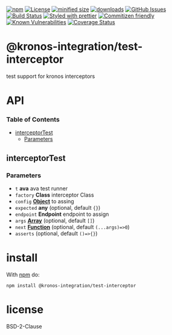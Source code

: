 [![npm](https://img.shields.io/npm/v/@kronos-integration/test-interceptor.svg)](https://www.npmjs.com/package/@kronos-integration/test-interceptor)
[![License](https://img.shields.io/badge/License-BSD%203--Clause-blue.svg)](https://opensource.org/licenses/BSD-3-Clause)
[![minified size](https://badgen.net/bundlephobia/min/@kronos-integration/test-interceptor)](https://bundlephobia.com/result?p=@kronos-integration/test-interceptor)
[![downloads](http://img.shields.io/npm/dm/@kronos-integration/test-interceptor.svg?style=flat-square)](https://npmjs.org/package/@kronos-integration/test-interceptor)
[![GitHub Issues](https://img.shields.io/github/issues/test-interceptor/test-interceptor.svg?style=flat-square)](https://github.com/test-interceptor/test-interceptor/issues)
[![Build Status](https://img.shields.io/endpoint.svg?url=https%3A%2F%2Factions-badge.atrox.dev%2Ftest-interceptor%2Ftest-interceptor%2Fbadge\&style=flat)](https://actions-badge.atrox.dev/test-interceptor/test-interceptor/goto)
[![Styled with prettier](https://img.shields.io/badge/styled_with-prettier-ff69b4.svg)](https://github.com/prettier/prettier)
[![Commitizen friendly](https://img.shields.io/badge/commitizen-friendly-brightgreen.svg)](http://commitizen.github.io/cz-cli/)
[![Known Vulnerabilities](https://snyk.io/test/github/test-interceptor/test-interceptor/badge.svg)](https://snyk.io/test/github/test-interceptor/test-interceptor)
[![Coverage Status](https://coveralls.io/repos/test-interceptor/test-interceptor/badge.svg)](https://coveralls.io/github/test-interceptor/test-interceptor)

# @kronos-integration/test-interceptor

test support for kronos interceptors

# API

<!-- Generated by documentation.js. Update this documentation by updating the source code. -->

### Table of Contents

*   [interceptorTest](#interceptortest)
    *   [Parameters](#parameters)

## interceptorTest

### Parameters

*   `t` **ava** ava test runner
*   `factory` **Class** interceptor Class
*   `config` **[Object](https://developer.mozilla.org/docs/Web/JavaScript/Reference/Global_Objects/Object)** to assing
*   `expected` **any**  (optional, default `{}`)
*   `endpoint` **Endpoint** endpoint to assign
*   `args` **[Array](https://developer.mozilla.org/docs/Web/JavaScript/Reference/Global_Objects/Array)**  (optional, default `[]`)
*   `next` **[Function](https://developer.mozilla.org/docs/Web/JavaScript/Reference/Statements/function)**  (optional, default `(...args)=>0`)
*   `asserts`   (optional, default `()=>{}`)

# install

With [npm](http://npmjs.org) do:

```shell
npm install @kronos-integration/test-interceptor
```

# license

BSD-2-Clause
